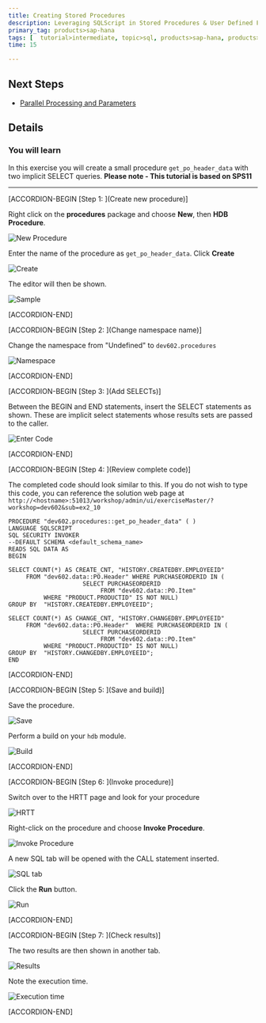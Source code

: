 ```yaml
---
title: Creating Stored Procedures
description: Leveraging SQLScript in Stored Procedures & User Defined Functions
primary_tag: products>sap-hana
tags: [  tutorial>intermediate, topic>sql, products>sap-hana, products>sap-hana\,-express-edition  ]
time: 15

---
```

## Next Steps
- [Parallel Processing and Parameters](https://developers.sap.com/tutorials/xsa-sqlscript-parallel.html)

## Details
### You will learn  
In this exercise you will create a small procedure `get_po_header_data` with two implicit SELECT queries.
**Please note - This tutorial is based on SPS11**


---


[ACCORDION-BEGIN [Step 1: ](Create new procedure)]

Right click on the **procedures** package and choose **New**, then **HDB Procedure**.

![New Procedure](1.png)

Enter the name of the procedure as `get_po_header_data`.  Click **Create**

![Create](2.png)

The editor will then be shown.

![Sample](3.png)


[ACCORDION-END]

[ACCORDION-BEGIN [Step 2: ](Change namespace name)]

Change the namespace from "Undefined" to `dev602.procedures`

![Namespace](4.png)


[ACCORDION-END]

[ACCORDION-BEGIN [Step 3: ](Add SELECTs)]

Between the BEGIN and END statements, insert the SELECT statements as shown.  These are implicit select statements whose results sets are passed to the caller.  

![Enter Code](5.png)


[ACCORDION-END]

[ACCORDION-BEGIN [Step 4: ](Review complete code)]

The completed code should look similar to this. If you do not wish to type this code, you can reference the solution web page at `http://<hostname>:51013/workshop/admin/ui/exerciseMaster/?workshop=dev602&sub=ex2_10`
```PROCEDURE "dev602.procedures::get_po_header_data" ( )LANGUAGE SQLSCRIPTSQL SECURITY INVOKER--DEFAULT SCHEMA <default_schema_name>READS SQL DATA ASBEGINSELECT COUNT(*) AS CREATE_CNT, "HISTORY.CREATEDBY.EMPLOYEEID"     FROM "dev602.data::PO.Header" WHERE PURCHASEORDERID IN (                     SELECT PURCHASEORDERID                          FROM "dev602.data::PO.Item"          WHERE "PRODUCT.PRODUCTID" IS NOT NULL)GROUP BY  "HISTORY.CREATEDBY.EMPLOYEEID";SELECT COUNT(*) AS CHANGE_CNT, "HISTORY.CHANGEDBY.EMPLOYEEID"     FROM "dev602.data::PO.Header"  WHERE PURCHASEORDERID IN (                     SELECT PURCHASEORDERID                          FROM "dev602.data::PO.Item"          WHERE "PRODUCT.PRODUCTID" IS NOT NULL)GROUP BY  "HISTORY.CHANGEDBY.EMPLOYEEID";END```


[ACCORDION-END]

[ACCORDION-BEGIN [Step 5: ](Save and build)]

Save the procedure.

![Save](7.png)

Perform a build on your `hdb` module.

![Build](8.png)


[ACCORDION-END]

[ACCORDION-BEGIN [Step 6: ](Invoke procedure)]

Switch over to the HRTT page and look for your procedure

![HRTT](9.png)

Right-click on the procedure and choose **Invoke Procedure**.

![Invoke Procedure](10.png)

A new SQL tab will be opened with the CALL statement inserted.  

![SQL tab](11.png)

Click the **Run** button.

![Run](12.png)


[ACCORDION-END]

[ACCORDION-BEGIN [Step 7: ](Check results)]

The two results are then shown in another tab.  

![Results](13.png)

Note the execution time.

![Execution time](14.png)


[ACCORDION-END]


